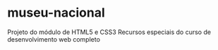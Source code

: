 # museu-nacional
Projeto do módulo de HTML5 e CSS3 Recursos especiais do curso de desenvolvimento web completo
